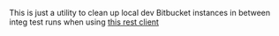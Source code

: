 This is just a utility to clean up local dev Bitbucket instances in between integ test runs when using [this rest
client](https://github.com/cdancy/bitbucket-rest)
